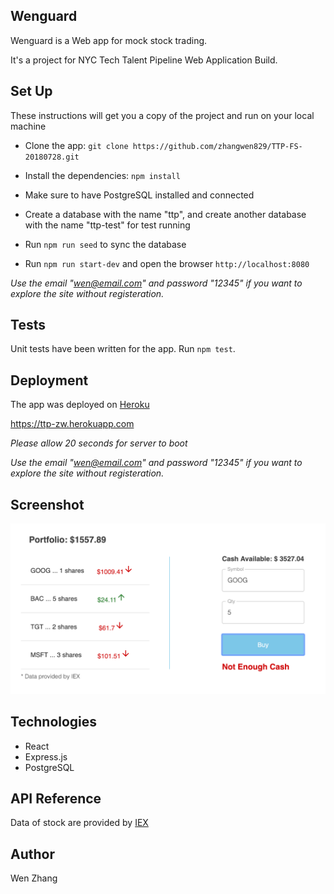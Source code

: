 ## Wenguard
Wenguard is a Web app for mock stock trading. <br />

It's a project for NYC Tech Talent Pipeline Web Application Build.


## Set Up

These instructions will get you a copy of the project and run on your local machine

* Clone the app: `git clone https://github.com/zhangwen829/TTP-FS-20180728.git`

* Install the dependencies: `npm install` 

* Make sure to have PostgreSQL installed and connected

* Create a database with the name "ttp", and create another database with the name "ttp-test" for test running

* Run `npm run seed` to sync the database

* Run `npm run start-dev` and open the browser `http://localhost:8080`

*Use the email "wen@email.com" and password "12345" if you want to explore the site without registeration.*


## Tests

Unit tests have been written for the app. Run `npm test`.


## Deployment

The app was deployed on [Heroku](https://ttp-zw.herokuapp.com)

https://ttp-zw.herokuapp.com

*Please allow 20 seconds for server to boot*

*Use the email "wen@email.com" and password "12345" if you want to explore the site without registeration.*


## Screenshot

![Screenshot](/public/trade.png?raw=true "trade")


## Technologies

* React
* Express.js
* PostgreSQL 


## API Reference
Data of stock are provided by [IEX](https://iextrading.com/developer/docs/#attribution)


## Author
Wen Zhang
